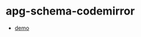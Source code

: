 # apg-schema-codemirror

- [demo](https://underlay.github.io/apg-schema-codemirror/demo/index.html)
